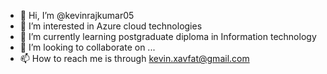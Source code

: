 - 👋 Hi, I’m @kevinrajkumar05
- 👀 I’m interested in Azure cloud technologies
- 🌱 I’m currently learning postgraduate diploma in Information technology
- 💞️ I’m looking to collaborate on ...
- 📫 How to reach me is through kevin.xavfat@gmail.com 

<!---
kevinrajkumar05/kevinrajkumar05 is a ✨ special ✨ repository because its `README.md` (this file) appears on your GitHub profile.
You can click the Preview link to take a look at your changes.
--->
